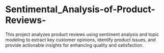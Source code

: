 # Sentimental_Analysis-of-Product-Reviews-
This project analyzes product reviews using sentiment analysis and topic modeling to extract key customer opinions, identify product issues, and provide actionable insights for enhancing quality and satisfaction.
